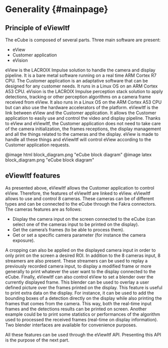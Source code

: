 Generality {#mainpage}
=========

## Principle of eViewItf

The eCube is composed of several parts. Three main software are present:
-	eView
-	Customer application
-	eVision

eView is the LACROIX Impulse solution to handle the camera and display pipeline. It is a bare metal software running on a real time ARM Cortex R7 CPU.
The Customer application is an adaptative software that can be designed for any customer needs. It runs in a Linux OS on an ARM Cortex A53 CPU.
eVision is the LACROIX Impulse perception stack solution to apply detections, tracking or other perception algorithms on a camera frame received from eView. It also runs in a Linux OS on the ARM Cortex A53 CPU but can also use the hardware accelerators of the platform.
eViewItf is the link between eView and the Customer application. It allows the Customer application to easily use and control the video and display pipeline. Thanks to eView and eViewItf, the Customer application does not need to take care of the camera initialization, the frames receptions, the display management and all the things related to the cameras and the display. eView is made to handle all these things and eViewItf will control eView according to the Customer application requests.

@image html block_diagram.png "eCube block diagram"
@image latex block_diagram.png "eCube block diagram"

## eViewItf features

As presented above, eViewItf allows the Customer application to control eView. Therefore, the features of eViewItf are linked to eView.
eViewItf allows to use and control 8 cameras. These cameras can be of different types and can be connected to the eCube through the Fakra connectors. The cameras features are as follows:
-	Display the camera input on the screen connected to the eCube (can select one of the cameras input to be printed on the display).
-	Get the camera’s frames (to be able to process them).
-	Get or set a specific camera parameter (for instance the camera exposure).

A cropping can also be applied on the displayed camera input in order to only print on the screen a desired ROI.
In addition to the 8 cameras input, 8 streamers are also present. These streamers can be used to replay a previously recorded camera input, to display a modified frame or more generally to print whatever the user want to the display connected to the eCube.
Finally, eViewItf can also control eView to set a blender over the currently displayed frame. This blender can be used to overlay a user defined picture over the frames printed on the display. This feature is useful to print extra data on the display. For instance, it can be used to add the bounding boxes of a detection directly on the display while also printing the frames that comes from the camera. This way, both the real-time input frames and the detections results can be printed on screen. Another example could be to print some statistics or performances of the algorithm used to processed the received frames (real-time on display information). Two blender interfaces are available for convenience purposes.

All these features can be used through the eViewItf API. Presenting this API is the purpose of the next part.
